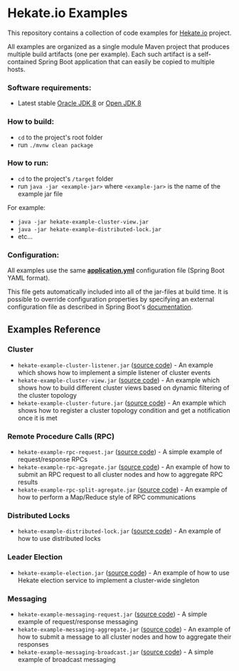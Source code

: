 # Hekate.io Examples

This repository contains a collection of code examples for [Hekate.io](https://github.com/hekate-io/hekate) project.

All examples are organized as a single module Maven project that produces multiple build artifacts (one per example). 
Each such artifact is a self-contained  Spring Boot application that can easily be copied to multiple hosts.

### Software requirements:

 - Latest stable [Oracle JDK 8](http://www.oracle.com/technetwork/java/) or [Open JDK 8](http://openjdk.java.net/)


### How to build:

 - `cd` to the project's root folder
 - run `./mvnw clean package` 

### How to run:

 - `cd` to the project's `/target` folder
 - run `java -jar <example-jar>` where `<example-jar>` is the name of the example jar file 
 
 For example:
 
 - `java -jar hekate-example-cluster-view.jar` 
 - `java -jar hekate-example-distributed-lock.jar`
 - etc...

### Configuration:

All examples use the same **[application.yml](src/main/resources/application.yml)** configuration file (Spring Boot YAML format).

This file gets automatically included into all of the jar-files at build time. It is possible to override configuration properties by 
specifying an external configuration file as described in Spring Boot's 
[documentation](https://docs.spring.io/spring-boot/docs/current/reference/html/boot-features-external-config.html#boot-features-external-config-application-property-files).

## Examples Reference

### Cluster

 - `hekate-example-cluster-listener.jar` 
    ([source code](src/main/java/io/hekate/examples/cluster/listener/ClusterListenerExample.java)) - 
    An example which shows how to implement a simple listener of cluster events 
 - `hekate-example-cluster-view.jar` 
    ([source code](src/main/java/io/hekate/examples/cluster/view/ClusterViewExample.java)) - 
    An example which shows how to build different cluster views based on dynamic filtering of the cluster topology
 - `hekate-example-cluster-future.jar` 
    ([source code](src/main/java/io/hekate/examples/cluster/future/ClusterFutureExample.java)) - 
    An example which shows how to register a cluster topology condition and get a notification once it is met
    

### Remote Procedure Calls (RPC)

 - `hekate-example-rpc-request.jar` 
    ([source code](src/main/java/io/hekate/examples/rpc/request/RpcRequestExample.java)) - 
    A simple example of request/response RPCs
 - `hekate-example-rpc-agregate.jar` 
    ([source code](src/main/java/io/hekate/examples/rpc/aggregate/RpcAggregateExample.java)) - 
    An example of how to submit an RPC request to all cluster nodes and how to aggregate RPC results
 - `hekate-example-rpc-split-agregate.jar` 
    ([source code](src/main/java/io/hekate/examples/rpc/split/RpcSplitAggregateExample.java)) - 
    An example of how to perform a Map/Reduce style of RPC communications

### Distributed Locks

 - `hekate-example-distributed-lock.jar` 
    ([source code](src/main/java/io/hekate/examples/lock/DistributedLockExample.java)) - 
    An example of how to use distributed locks

### Leader Election

 - `hekate-example-election.jar` 
    ([source code](src/main/java/io/hekate/examples/election/ElectionExample.java)) -
    An example of how to use Hekate election service to implement a cluster-wide singleton

### Messaging

 - `hekate-example-messaging-request.jar` 
    ([source code](src/main/java/io/hekate/examples/messaging/request/MessagingRequestExample.java)) - 
    A simple example of request/response messaging
 - `hekate-example-messaging-aggregate.jar` 
    ([source code](src/main/java/io/hekate/examples/messaging/aggregate/MessagingAggregateExample.java)) - 
    An example of how to submit a message to all cluster nodes and how to aggregate their responses
 - `hekate-example-messaging-broadcast.jar` 
    ([source code](src/main/java/io/hekate/examples/messaging/broadcast/MessagingBroadcastExample.java)) - 
    A simple example of broadcast messaging

